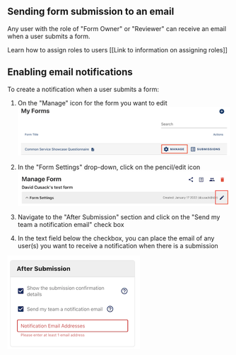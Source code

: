 ## Sending form submission to an email

Any user with the role of "Form Owner" or "Reviewer" can receive an email when a user submits a form.

Learn how to assign roles to users [[Link to information on assigning roles]]

## Enabling email notifications

To create a notification when a user submits a form:

1. On the "Manage" icon for the form you want to edit
![Click on Manage to open the form settings dashboard](images/manage-form.png)

1. In the "Form Settings" drop-down, click on the pencil/edit icon
![Click on Manage to open the form settings dashboard](images/notifications-form-edit.png)
1. Navigate to the "After Submission" section and click on the "Send my team a notification email" check box
1. In the text field below the checkbox, you can place the email of any user(s) you want to receive a notification when there is a submission
<img src="images/notifications-after-submission.png" width="300" height="212" alt="Add team members to the notification list">
